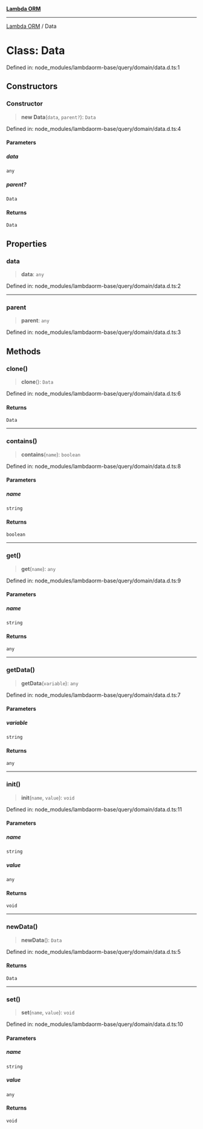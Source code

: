 [**Lambda ORM**](../README.md)

***

[Lambda ORM](../README.md) / Data

# Class: Data

Defined in: node\_modules/lambdaorm-base/query/domain/data.d.ts:1

## Constructors

### Constructor

> **new Data**(`data`, `parent?`): `Data`

Defined in: node\_modules/lambdaorm-base/query/domain/data.d.ts:4

#### Parameters

##### data

`any`

##### parent?

`Data`

#### Returns

`Data`

## Properties

### data

> **data**: `any`

Defined in: node\_modules/lambdaorm-base/query/domain/data.d.ts:2

***

### parent

> **parent**: `any`

Defined in: node\_modules/lambdaorm-base/query/domain/data.d.ts:3

## Methods

### clone()

> **clone**(): `Data`

Defined in: node\_modules/lambdaorm-base/query/domain/data.d.ts:6

#### Returns

`Data`

***

### contains()

> **contains**(`name`): `boolean`

Defined in: node\_modules/lambdaorm-base/query/domain/data.d.ts:8

#### Parameters

##### name

`string`

#### Returns

`boolean`

***

### get()

> **get**(`name`): `any`

Defined in: node\_modules/lambdaorm-base/query/domain/data.d.ts:9

#### Parameters

##### name

`string`

#### Returns

`any`

***

### getData()

> **getData**(`variable`): `any`

Defined in: node\_modules/lambdaorm-base/query/domain/data.d.ts:7

#### Parameters

##### variable

`string`

#### Returns

`any`

***

### init()

> **init**(`name`, `value`): `void`

Defined in: node\_modules/lambdaorm-base/query/domain/data.d.ts:11

#### Parameters

##### name

`string`

##### value

`any`

#### Returns

`void`

***

### newData()

> **newData**(): `Data`

Defined in: node\_modules/lambdaorm-base/query/domain/data.d.ts:5

#### Returns

`Data`

***

### set()

> **set**(`name`, `value`): `void`

Defined in: node\_modules/lambdaorm-base/query/domain/data.d.ts:10

#### Parameters

##### name

`string`

##### value

`any`

#### Returns

`void`
